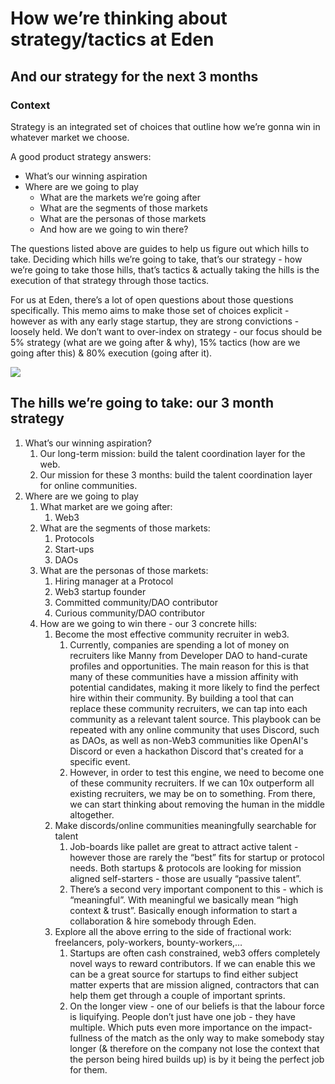 # How we’re thinking about strategy/tactics at Eden

## And our strategy for the next 3 months

### Context

Strategy is an integrated set of choices that outline how we’re gonna win in whatever market we choose.

A good product strategy answers:

- What’s our winning aspiration
- Where are we going to play
    - What are the markets we’re going after
    - What are the segments of those markets
    - What are the personas of those markets
    - And how are we going to win there?

The questions listed above are guides to help us figure out which hills to take. Deciding which hills we’re going to take, that’s our strategy - how we’re going to take those hills, that’s tactics & actually taking the hills is the execution of that strategy through those tactics.

For us at Eden, there’s a lot of open questions about those questions specifically. This memo aims to make those set of choices explicit - however as with any early stage startup, they are strong convictions - loosely held. We don’t want to over-index on strategy - our focus should be 5% strategy (what are we going after & why), 15% tactics (how are we going after this) & 80% execution (going after it).

[![](https://dev-to-uploads.s3.amazonaws.com/uploads/articles/q52ca85320lzxly8xli0.png)](https://dev-to-uploads.s3.amazonaws.com/uploads/articles/q52ca85320lzxly8xli0.png)

## The hills we’re going to take: our 3 month strategy

1. What’s our winning aspiration?
    1. Our long-term mission: build the talent coordination layer for the web.
    2. Our mission for these 3 months: build the talent coordination layer for online communities.
2. Where are we going to play
    1. What market are we going after:
        1. Web3
    2. What are the segments of those markets:
        1. Protocols
        2. Start-ups
        3. DAOs
    3. What are the personas of those markets:
        1. Hiring manager at a Protocol
        2. Web3 startup founder
        3. Committed community/DAO contributor
        4. Curious community/DAO contributor
    4. How are we going to win there - our 3 concrete hills:
        1. Become the most effective community recruiter in web3.
            1. Currently, companies are spending a lot of money on recruiters like Manny from Developer DAO to hand-curate profiles and opportunities. The main reason for this is that many of these communities have a mission affinity with potential candidates, making it more likely to find the perfect hire within their community. By building a tool that can replace these community recruiters, we can tap into each community as a relevant talent source. This playbook can be repeated with any online community that uses Discord, such as DAOs, as well as non-Web3 communities like OpenAI's Discord or even a hackathon Discord that's created for a specific event.
            2. However, in order to test this engine, we need to become one of these community recruiters. If we can 10x outperform all existing recruiters, we may be on to something. From there, we can start thinking about removing the human in the middle altogether.
        2. Make discords/online communities meaningfully searchable for talent
            1. Job-boards like pallet are great to attract active talent - however those are rarely the “best” fits for startup or protocol needs. Both startups & protocols are looking for mission aligned self-starters - those are usually “passive talent”.
            2. There’s a second very important component to this - which is “meaningful”. With meaningful we basically mean “high context & trust”. Basically enough information to start a collaboration & hire somebody through Eden.
        3. Explore all the above erring to the side of fractional work: freelancers, poly-workers, bounty-workers,…
            1. Startups are often cash constrained, web3 offers completely novel ways to reward contributors. If we can enable this we can be a great source for startups to find either subject matter experts that are mission aligned, contractors that can help them get through a couple of important sprints.
            2. On the longer view - one of our beliefs is that the labour force is liquifying. People don’t just have one job - they have multiple. Which puts even more importance on the impact-fullness of the match as the only way to make somebody stay longer (& therefore on the company not lose the context that the person being hired builds up) is by it being the perfect job for them.